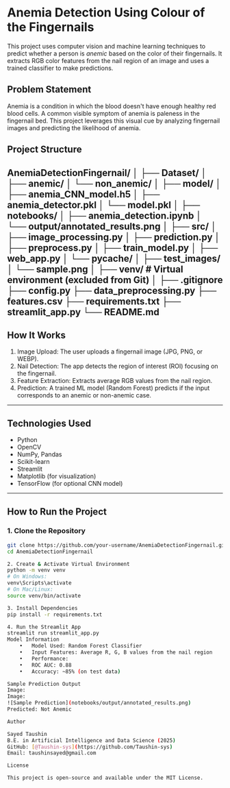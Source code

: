 # Anemia Detection Using Colour of the Fingernails

This project uses computer vision and machine learning techniques to predict whether a person is *anemic* based on the color of their fingernails. It extracts RGB color features from the nail region of an image and uses a trained classifier to make predictions.

##  Problem Statement

Anemia is a condition in which the blood doesn't have enough healthy red blood cells. A common visible symptom of anemia is paleness in the fingernail bed. This project leverages this visual cue by analyzing fingernail images and predicting the likelihood of anemia.

##  Project Structure
AnemiaDetectionFingernail/
│
├── Dataset/
│   ├── anemic/
│   └── non_anemic/
│
├── model/
│   ├── anemia_CNN_model.h5
│   ├── anemia_detector.pkl
│   └── model.pkl
│
├── notebooks/
│   ├── anemia_detection.ipynb
│   └── output/annotated_results.png
│
├── src/
│   ├── image_processing.py
│   ├── prediction.py
│   ├── preprocess.py
│   ├── train_model.py
│   ├── web_app.py
│   └── pycache/
│
├── test_images/
│   └── sample.png
│
├── venv/               # Virtual environment (excluded from Git)
│
├── .gitignore
├── config.py
├── data_preprocessing.py
├── features.csv
├── requirements.txt
├── streamlit_app.py
└── README.md
---

##  How It Works

1. Image Upload: The user uploads a fingernail image (JPG, PNG, or WEBP).
2. Nail Detection: The app detects the region of interest (ROI) focusing on the fingernail.
3. Feature Extraction: Extracts average RGB values from the nail region.
4. Prediction: A trained ML model (Random Forest) predicts if the input corresponds to an anemic or non-anemic case.

---

##  Technologies Used

- Python
- OpenCV
- NumPy, Pandas
- Scikit-learn
- Streamlit
- Matplotlib (for visualization)
- TensorFlow (for optional CNN model)

---

##  How to Run the Project

### 1. Clone the Repository

```bash
git clone https://github.com/your-username/AnemiaDetectionFingernail.git
cd AnemiaDetectionFingernail

2. Create & Activate Virtual Environment
python -m venv venv
# On Windows:
venv\Scripts\activate
# On Mac/Linux:
source venv/bin/activate

3. Install Dependencies
pip install -r requirements.txt

4. Run the Streamlit App
streamlit run streamlit_app.py
Model Information
	•	Model Used: Random Forest Classifier
	•	Input Features: Average R, G, B values from the nail region
	•	Performance:
	•	ROC AUC: 0.88
	•	Accuracy: ~85% (on test data)

Sample Prediction Output
Image: 
Image:
![Sample Prediction](notebooks/output/annotated_results.png)
Predicted: Not Anemic

Author

Sayed Taushin
B.E. in Artificial Intelligence and Data Science (2025)  
GitHub: [@Taushin-sys](https://github.com/Taushin-sys)  
Email: taushinsayed@gmail.com

License

This project is open-source and available under the MIT License.